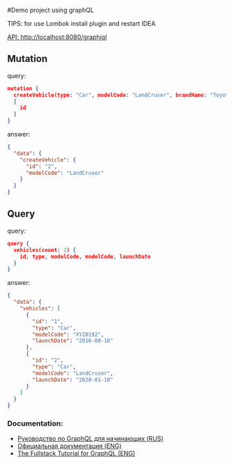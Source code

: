 #Demo project using graphQL

TIPS: for use Lombok install plugin and restart IDEA

[API: http://localhost:8080/graphiql](http://localhost:8080/graphiql)

## Mutation
query:
```json
mutation {
  createVehicle(type: "Car", modelCode: "LandCruser", brandName: "Toyota", launchDate: "2020-01-10")
  {
    id
  }
}
```
answer:
```json
{
  "data": {
    "createVehicle": {
      "id": "2",
      "modelCode": "LandCruser"
    }
  }
}
```

## Query
query:
```json
query {
  vehicles(count: 2) {
    id, type, modelCode, modelCode, launchDate
  }
}
```

answer:
```json
{
  "data": {
    "vehicles": [
      {
        "id": "1",
        "type": "Car",
        "modelCode": "XYZ0192",
        "launchDate": "2016-08-16"
      },
      {
        "id": "2",
        "type": "Car",
        "modelCode": "LandCruser",
        "launchDate": "2020-01-10"
      }
    ]
  }
}
```

### Documentation:
* [Руководство по GraphQL для начинающих (RUS)](https://tproger.ru/translations/graphql-beginners-guide/)
* [Официальная документация (ENG)](https://graphql.org/learn/)
* [The Fullstack Tutorial for GraphQL (ENG)](https://www.howtographql.com/)